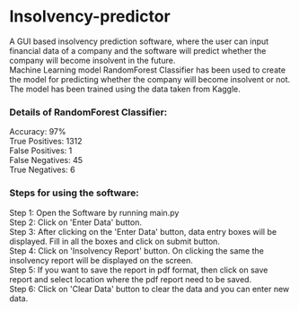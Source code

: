 # Insolvency-predictor
A GUI based insolvency prediction software, where the user can input financial data of a company and the software will predict whether the company will become insolvent in the future.  
Machine Learning model RandomForest Classifier has been used to create the model for predicting whether the company will become insolvent or not.  
The model has been trained using the data taken from Kaggle. <br>
### **Details of RandomForest Classifier:** <br>

Accuracy: 97% <br>
True Positives: 1312 <br>
False Positives: 1 <br>
False Negatives: 45 <br>
True Negatives: 6 <br>

### **Steps for using the software:** <br>
Step 1: Open the Software by running main.py <br>
Step 2: Click on 'Enter Data' button. <br>
Step 3: After clicking on the 'Enter Data' button, data entry boxes will be displayed. Fill in  all the boxes and click on submit button. <br>
Step 4: Click on 'Insolvency Report' button. On clicking the same the insolvency report will be displayed on the screen. <br>
Step 5: If you want to save the report in pdf format, then click on save report and select location where the pdf report need to be saved. <br>
Step 6: Click on 'Clear Data' button to clear the data and you can enter new data. <br>
